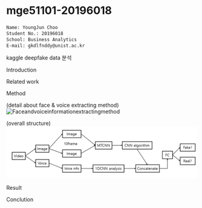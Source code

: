 # mge51101-20196018

```
Name: YoungJun Choo  
Student No.: 20196018  
School: Business Analytics  
E-mail: gkdlfnddy@unist.ac.kr  

```

kaggle deepfake data 분석 

Introduction

Related work

Method


(detail about face & voice extracting method)
![Faceandvoiceinformationextractingmethod](image/Faceandvoiceinformationextractingmethod.png)

(overall structure)
![Overallstructure](image/Video분석전체구조.png)

Result

Conclution


